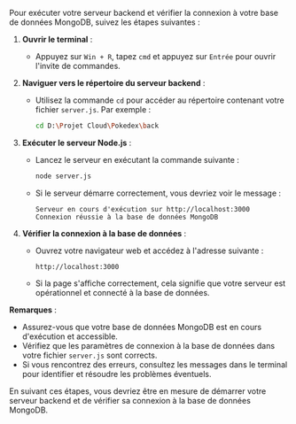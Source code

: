 Pour exécuter votre serveur backend et vérifier la connexion à votre base de données MongoDB, suivez les étapes suivantes :

1. **Ouvrir le terminal** :
   - Appuyez sur `Win + R`, tapez `cmd` et appuyez sur `Entrée` pour ouvrir l'invite de commandes.

2. **Naviguer vers le répertoire du serveur backend** :
   - Utilisez la commande `cd` pour accéder au répertoire contenant votre fichier `server.js`. Par exemple :
     ```bash
     cd D:\Projet Cloud\Pokedex\back
     ```

3. **Exécuter le serveur Node.js** :
   - Lancez le serveur en exécutant la commande suivante :
     ```bash
     node server.js
     ```
   - Si le serveur démarre correctement, vous devriez voir le message :
     ```
     Serveur en cours d'exécution sur http://localhost:3000
     Connexion réussie à la base de données MongoDB
     ```

4. **Vérifier la connexion à la base de données** :
   - Ouvrez votre navigateur web et accédez à l'adresse suivante :
     ```
     http://localhost:3000
     ```
   - Si la page s'affiche correctement, cela signifie que votre serveur est opérationnel et connecté à la base de données.

**Remarques** :

- Assurez-vous que votre base de données MongoDB est en cours d'exécution et accessible.
- Vérifiez que les paramètres de connexion à la base de données dans votre fichier `server.js` sont corrects.
- Si vous rencontrez des erreurs, consultez les messages dans le terminal pour identifier et résoudre les problèmes éventuels.

En suivant ces étapes, vous devriez être en mesure de démarrer votre serveur backend et de vérifier sa connexion à la base de données MongoDB. 